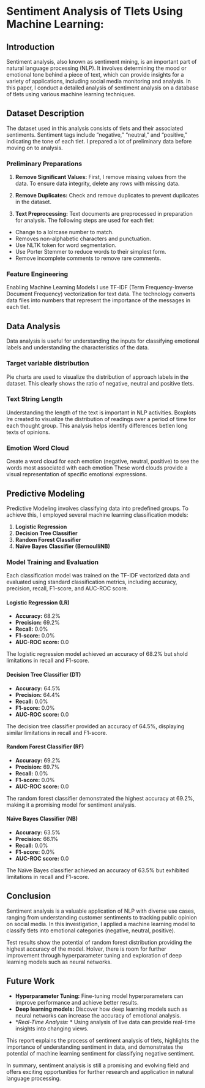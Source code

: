 # Sentiment Analysis of TIets Using Machine Learning: 

## Introduction

Sentiment analysis, also known as sentiment mining, is an important part of natural language processing (NLP). It involves determining the mood or emotional tone behind a piece of text, which can provide insights for a variety of applications, including social media monitoring and analysis. In this paper, I conduct a detailed analysis of sentiment analysis on a database of tIets using various machine learning techniques.

## Dataset Description

The dataset used in this analysis consists of tIets and their associated sentiments. Sentiment tags include “negative,” “neutral,” and “positive,” indicating the tone of each tIet. I prepared a lot of preliminary data before moving on to analysis.

### Preliminary Preparations

1. **Remove Significant Values:** First, I remove missing values from the data. To ensure data integrity, delete any rows with missing data.

2. **Remove Duplicates:** Check and remove duplicates to prevent duplicates in the dataset.

3. **Text Preprocessing:** Text documents are preprocessed in preparation for analysis. The following steps are used for each tIet:
- Change to a loIrcase number to match.
- Removes non-alphabetic characters and punctuation.
- Use NLTK token for word segmentation.
- Use Porter Stemmer to reduce words to their simplest form.
- Remove incomplete comments to remove rare comments.

### Feature Engineering

Enabling Machine Learning Models I use TF-IDF (Term Frequency-Inverse Document Frequency) vectorization for text data. The technology converts data files into numbers that represent the importance of the messages in each tIet.

## Data Analysis

Data analysis is useful for understanding the inputs for classifying emotional labels and understanding the characteristics of the data.

### Target variable distribution

Pie charts are used to visualize the distribution of approach labels in the dataset. This clearly shows the ratio of negative, neutral and positive tIets.

### Text String Length

Understanding the length of the text is important in NLP activities. Boxplots Ire created to visualize the distribution of readings over a period of time for each thought group. This analysis helps identify differences betIen long texts of opinions.

### Emotion Word Cloud

Create a word cloud for each emotion (negative, neutral, positive) to see the words most associated with each emotion These word clouds provide a visual representation of specific emotional expressions.

## Predictive Modeling

Predictive Modeling involves classifying data into predefined groups. To achieve this, I employed several machine learning classification models:

1. **Logistic Regression**
2. **Decision Tree Classifier**
3. **Random Forest Classifier**
4. **Naïve Bayes Classifier (BernoulliNB)**

### Model Training and Evaluation

Each classification model was trained on the TF-IDF vectorized data and evaluated using standard classification metrics, including accuracy, precision, recall, F1-score, and AUC-ROC score.

#### Logistic Regression (LR)

- **Accuracy:** 68.2%
- **Precision:** 69.2%
- **Recall:** 0.0%
- **F1-score:** 0.0%
- **AUC-ROC score:** 0.0

The logistic regression model achieved an accuracy of 68.2% but shoId limitations in recall and F1-score.

#### Decision Tree Classifier (DT)

- **Accuracy:** 64.5%
- **Precision:** 64.4%
- **Recall:** 0.0%
- **F1-score:** 0.0%
- **AUC-ROC score:** 0.0

The decision tree classifier provided an accuracy of 64.5%, displaying similar limitations in recall and F1-score.

#### Random Forest Classifier (RF)

- **Accuracy:** 69.2%
- **Precision:** 69.7%
- **Recall:** 0.0%
- **F1-score:** 0.0%
- **AUC-ROC score:** 0.0

The random forest classifier demonstrated the highest accuracy at 69.2%, making it a promising model for sentiment analysis.

#### Naïve Bayes Classifier (NB)

- **Accuracy:** 63.5%
- **Precision:** 66.1%
- **Recall:** 0.0%
- **F1-score:** 0.0%
- **AUC-ROC score:** 0.0

The Naïve Bayes classifier achieved an accuracy of 63.5% but exhibited limitations in recall and F1-score.

## Conclusion

Sentiment analysis is a valuable application of NLP with diverse use cases, ranging from understanding customer sentiments to tracking public opinion on social media. In this investigation, I applied a machine learning model to classify tIets into emotional categories (negative, neutral, positive).

Test results show the potential of random forest distribution providing the highest accuracy of the model. HoIver, there is room for further improvement through hyperparameter tuning and exploration of deep learning models such as neural networks.

## Future Work

- **Hyperparameter Tuning:** Fine-tuning model hyperparameters can improve performance and achieve better results.
- **Deep learning models:** Discover how deep learning models such as neural networks can increase the accuracy of emotional analysis.
- **Real-Time Analysis:* * Using analysis of live data can provide real-time insights into changing views.

This report explains the process of sentiment analysis of tIets, highlights the importance of understanding sentiment in data, and demonstrates the potential of machine learning sentiment for classifying negative sentiment.

In summary, sentiment analysis is still a promising and evolving field and offers exciting opportunities for further research and application in natural language processing.
